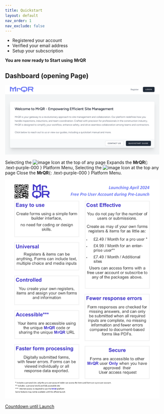 ```yaml
---
title: Quickstart
layout: default
nav_order: 1
nav_exclude: false
---
```

<head>
<meta charset="UTF-8">
<meta name="description" content="mrqr">
<meta name="keywords" content="forms, form builder, form submission, data collection, safety, inspections">
<meta name="author" content="mark reeves">
<meta name="viewport" content="width=device-width, initial-scale=1.0">

  <style>
.button {
  padding: 5px 12px;
  text-align: center;
  text-decoration: none;
  display: inline-block;
  font-size: 12px;
  margin: 4px 2px;
  cursor: pointer; }
.button1 {background-color: #555555;} /* Black */
.button2 {background-color: white;}
.button1 {color: white;}
.button2 {color: black;}
.button1 {border: none;}
.button2 {border: 1px solid grey}
.button1 {border-radius: 5px;}
.button2 {border-radius: 5px;}
  
</style>
</head>
</html>

* Registered your account
* Verified your email address
* Setup your subcscription

**You are now ready to Start using** **MrQR**

## Dashboard (opening Page)
 
![Index](/assets/images/MrQR_Landing_Page.png "Landing Page")



Selecting the 
<img width="25" alt="image" src="https://github.com/MrQR-me/docs/assets/153803042/c52befe4-d437-41f0-908d-b7e4ad467e74">
Icon at the top of any page Expands the **MrQR**{: .text-purple-000 } Platform Menu,
Selecting the
<img width="25" alt="image" src="https://github.com/MrQR-me/docs/assets/153803042/4606c0ca-e99d-44c0-8b63-81048a5d4e2c">
Icon at the top any page Close the **MrQR**{: .text-purple-000 } Platform Menu.


![Index](/assets/images/MrQR_Advert.png "Landing Page")

<script src="https://cdn.logwork.com/widget/countdown.js"></script>
<a href="https://logwork.com/countdown-4y91" class="countdown-timer" data-style="circles" data-timezone="Europe/London" data-textcolor="#000000" data-date="2024-04-01 00:00" data-background="#7c55ed" data-digitscolor="#000000" data-unitscolor="#7c55ed">Countdown until Launch</a>
